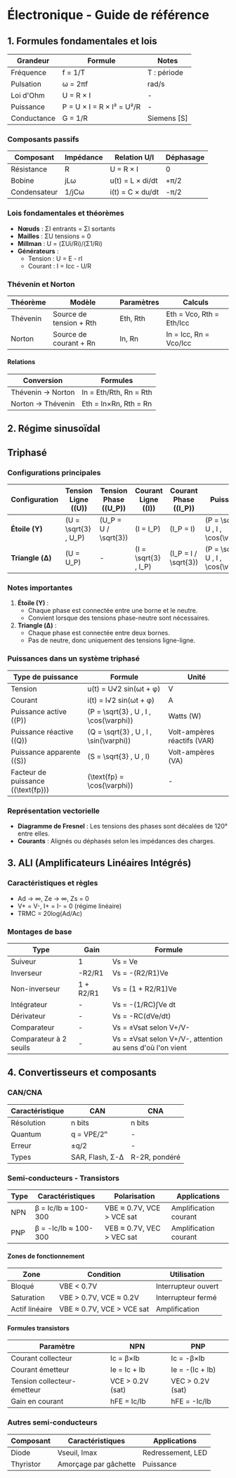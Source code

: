 # Électronique - Guide de référence

## 1. Formules fondamentales et lois
| Grandeur | Formule | Notes |
|----------|---------|-------|
| Fréquence | f = 1/T | T : période |
| Pulsation | ω = 2πf | rad/s |
| Loi d'Ohm | U = R × I | - |
| Puissance | P = U × I = R × I² = U²/R | - |
| Conductance | G = 1/R | Siemens [S] |

### Composants passifs
| Composant | Impédance | Relation U/I | Déphasage |
|-----------|-----------|--------------|------------|
| Résistance | R | U = R × I | 0 |
| Bobine | jLω | u(t) = L × di/dt | +π/2 |
| Condensateur | 1/jCω | i(t) = C × du/dt | -π/2 |

### Lois fondamentales et théorèmes
- **Nœuds** : ΣI entrants = ΣI sortants
- **Mailles** : ΣU tensions = 0
- **Millman** : U = (ΣUi/Ri)/(Σ1/Ri)
- **Générateurs** :
  - Tension : U = E - rI
  - Courant : I = Icc - U/R

### Thévenin et Norton
| Théorème | Modèle | Paramètres | Calculs |
|----------|---------|------------|---------|
| Thévenin | Source de tension + Rth | Eth, Rth | Eth = Vco, Rth = Eth/Icc |
| Norton | Source de courant + Rn | In, Rn | In = Icc, Rn = Vco/Icc |

#### Relations
| Conversion | Formules |
|------------|----------|
| Thévenin → Norton | In = Eth/Rth, Rn = Rth |
| Norton → Thévenin | Eth = In×Rn, Rth = Rn |

## 2. Régime sinusoïdal
## Triphasé
### Configurations principales

| Configuration | Tension Ligne (\(U\)) | Tension Phase (\(U_P\)) | Courant Ligne (\(I\)) | Courant Phase (\(I_P\)) | Puissance |
|---------------|------------------------|-------------------------|------------------------|--------------------------|-----------|
| **Étoile (Y)** | \(U = \sqrt{3} \, U_P\) | \(U_P = U / \sqrt{3}\) | \(I = I_P\) | \(I_P = I\) | \(P = \sqrt{3} \, U \, I \, \cos(\varphi)\) |
| **Triangle (Δ)** | \(U = U_P\) | - | \(I = \sqrt{3} \, I_P\) | \(I_P = I / \sqrt{3}\) | \(P = \sqrt{3} \, U \, I \, \cos(\varphi)\) |

### Notes importantes
1. **Étoile (Y)** :
   - Chaque phase est connectée entre une borne et le neutre.
   - Convient lorsque des tensions phase-neutre sont nécessaires.
2. **Triangle (Δ)** :
   - Chaque phase est connectée entre deux bornes.
   - Pas de neutre, donc uniquement des tensions ligne-ligne.

### Puissances dans un système triphasé

| Type de puissance | Formule | Unité |
|--------------------|---------|-------|
| Tension | u(t) = U√2 sin(ωt + φ) | V |
| Courant | i(t) = I√2 sin(ωt + φ) | A |
| Puissance active (\(P\)) | \(P = \sqrt{3} \, U \, I \, \cos(\varphi)\) | Watts (W) |
| Puissance réactive (\(Q\)) | \(Q = \sqrt{3} \, U \, I \, \sin(\varphi)\) | Volt-ampères réactifs (VAR) |
| Puissance apparente (\(S\)) | \(S = \sqrt{3} \, U \, I\) | Volt-ampères (VA) |
| Facteur de puissance (\(\text{fp}\)) | \(\text{fp} = \cos(\varphi)\) | - |

### Représentation vectorielle
- **Diagramme de Fresnel** : Les tensions des phases sont décalées de 120° entre elles.
- **Courants** : Alignés ou déphasés selon les impédances des charges.


## 3. ALI (Amplificateurs Linéaires Intégrés)
### Caractéristiques et règles
- Ad → ∞, Ze → ∞, Zs = 0
- V+ = V-, I+ = I- = 0 (régime linéaire)
- TRMC = 20log(Ad/Ac)

### Montages de base
| Type | Gain | Formule |
|------|------|---------|
| Suiveur | 1 | Vs = Ve |
| Inverseur | -R2/R1 | Vs = -(R2/R1)Ve |
| Non-inverseur | 1 + R2/R1 | Vs = (1 + R2/R1)Ve |
| Intégrateur | - | Vs = -(1/RC)∫Ve dt |
| Dérivateur | - | Vs = -RC(dVe/dt) |
| Comparateur | - | Vs = ±Vsat selon V+/V- |
| Comparateur à 2 seuils | - | Vs = ±Vsat selon V+/V-, attention au sens d'où l'on vient|

## 4. Convertisseurs et composants
### CAN/CNA
| Caractéristique | CAN | CNA |
|-----------------|-----|-----|
| Résolution | n bits | n bits |
| Quantum | q = VPE/2ⁿ | - |
| Erreur | ±q/2 | - |
| Types | SAR, Flash, Σ-Δ | R-2R, pondéré |

### Semi-conducteurs - Transistors
| Type | Caractéristiques | Polarisation | Applications |
|------|-----------------|--------------|--------------|
| NPN | β = Ic/Ib ≈ 100-300 | VBE ≈ 0.7V, VCE > VCE sat | Amplification courant |
| PNP | β = -Ic/Ib ≈ 100-300 | VEB ≈ 0.7V, VEC > VEC sat | Amplification courant |

#### Zones de fonctionnement
| Zone | Condition | Utilisation |
|------|-----------|-------------|
| Bloqué | VBE < 0.7V | Interrupteur ouvert |
| Saturation | VBE > 0.7V, VCE ≈ 0.2V | Interrupteur fermé |
| Actif linéaire | VBE ≈ 0.7V, VCE > VCE sat | Amplification |

#### Formules transistors
| Paramètre | NPN | PNP |
|-----------|-----|-----|
| Courant collecteur | Ic = β×Ib | Ic = -β×Ib |
| Courant émetteur | Ie = Ic + Ib | Ie = -(Ic + Ib) |
| Tension collecteur-émetteur | VCE > 0.2V (sat) | VEC > 0.2V (sat) |
| Gain en courant | hFE = Ic/Ib | hFE = -Ic/Ib |

### Autres semi-conducteurs
| Composant | Caractéristiques | Applications |
|-----------|------------------|--------------|
| Diode | Vseuil, Imax | Redressement, LED |
| Thyristor | Amorçage par gâchette | Puissance |
